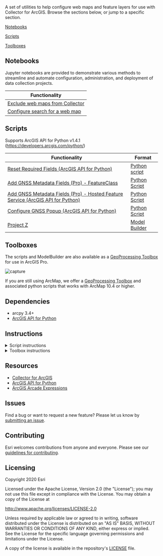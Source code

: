 A set of utilities to help configure web maps and feature layers for use with Collector for ArcGIS. Browse the sections below, or jump to a specific section.

[Notebooks](#notebooks)

[Scripts](#scripts)

[Toolboxes](#toolboxes)

## Notebooks

Jupyter notebooks are provided to demonstrate various methods to streamline and automate configuration, administration, and deployment of data collection projects.

| Functionality 
|-----------------|
| [Exclude web maps from Collector](https://github.com/Esri/collector-tools/blob/master/notebooks/UseInCollector.ipynb) 
| [Configure search for a web map](https://github.com/Esri/collector-tools/blob/master/notebooks/LayerSearchConfig.ipynb)

## Scripts

Supports ArcGIS API for Python v1.4.1 (https://developers.arcgis.com/python/) 

| Functionality   | Format |                                                                        
|-----------------|------------|
| [Reset Required Fields (ArcGIS API for Python)](CollectorUtils/pro/ResetRequiredFields.md)  | [Python script](https://github.com/Esri/collector-tools/blob/master/CollectorUtils/scripts/reset_required_fields_python_api.py) |
| [Add GNSS Metadata Fields (Pro) - FeatureClass](CollectorUtils/arcmap/add_update_gnss_fields.md) | [Python Script](CollectorUtils/scripts/add_update_gnss_fields.py) |
| [Add GNSS Metadata Fields (Pro) - Hosted Feature Service (ArcGIS API for Python)](CollectorUtils/pro/add_update_gnss_fields_python_api.md)|  [Python Script](CollectorUtils/scripts/add_update_gnss_fields_python_api.py) |
| [Configure GNSS Popup (ArcGIS API for Python)](CollectorUtils/pro/configure_gnss_popup_python_api.md) | [Python Script](CollectorUtils/scripts/configure_gnss_popup_python_api.py) | 
| [Project Z](CollectorUtils/pro/project_z.md) | [Model Builder](CollectorUtils/pro/project_z.md) | 

## Toolboxes

The scripts and ModelBuilder are also available as a [GeoProcessing Toolbox](https://github.com/Esri/collector-tools/blob/master/CollectorUtils/pro/CollectorUtils_Pro.tbx) for use in ArcGIS Pro.


![capture](https://user-images.githubusercontent.com/24723464/38952752-840ea9e0-4301-11e8-94d7-5bd824f708cb.PNG)

 If you are still using ArcMap, we offer a [GeoProcessing Toolbox](https://github.com/Esri/collector-tools/blob/master/CollectorUtils/arcmap/CollectorUtils_ArcMap.tbx) and associated python scripts that works with ArcMap 10.4 or higher.

## Dependencies
 - arcpy 3.4+
 - [ArcGIS API for Python](https://developers.arcgis.com/python)

## Instructions

<details>
<summary>
Script instructions
</summary>

1. Install ArcGIS API for Python package as described [here](https://developers.arcgis.com/python/guide/install-and-set-up/).
1. Clone or download this repository.
1. Run the scripts from command line.
</details>

<details>
<summary>
Toolbox instructions
</summary>

1. Clone or download this repository.
1. If you prefer to use in ArcGIS Pro, right-click on Toolboxes, and select **Add Toolbox**. Navigate and select **CollectorUtils_Pro** toolbox. 
1. Run the tools in the toolbox (Pro requires 2.0+) or run the scripts from command line.
</details>

## Resources

 * [Collector for ArcGIS](http://www.esri.com/products/collector-for-arcgis)
 * [ArcGIS API for Python](https://developers.arcgis.com/python/)
 * [ArcGIS Arcade Expressions](https://github.com/Esri/arcade-expressions)

## Issues

Find a bug or want to request a new feature?  Please let us know by [submitting an issue](https://github.com/Esri/collector-tools/issues/new).

## Contributing

Esri welcomes contributions from anyone and everyone.
Please see our [guidelines for contributing](https://github.com/esri/contributing).

## Licensing

Copyright 2020 Esri

Licensed under the Apache License, Version 2.0 (the "License");
you may not use this file except in compliance with the License.
You may obtain a copy of the License at

http://www.apache.org/licenses/LICENSE-2.0

Unless required by applicable law or agreed to in writing, software
distributed under the License is distributed on an "AS IS" BASIS,
WITHOUT WARRANTIES OR CONDITIONS OF ANY KIND, either express or implied.
See the License for the specific language governing permissions and
limitations under the License.

A copy of the license is available in the repository's
[LICENSE](LICENSE) file.
